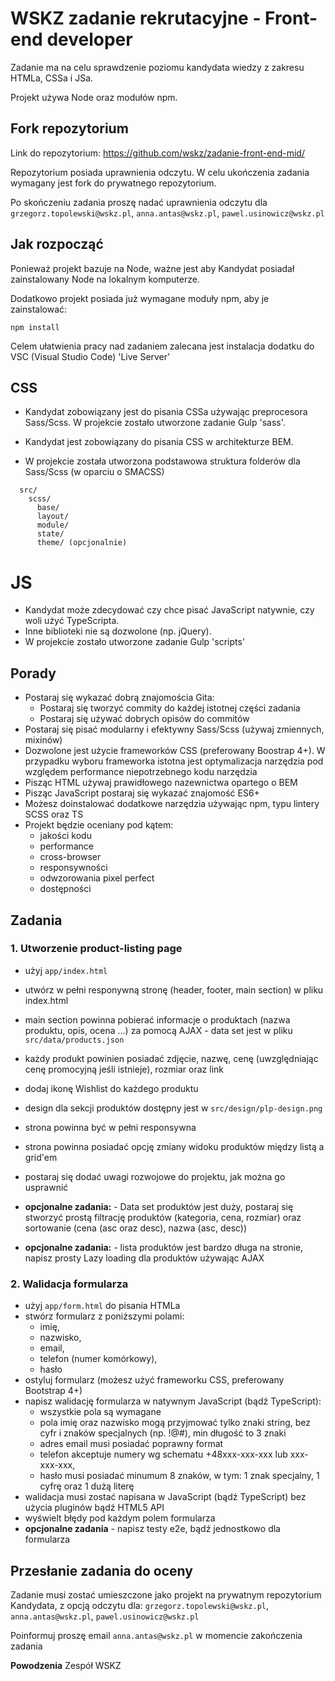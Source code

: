# WSKZ zadanie rekrutacyjne - Front-end developer 

Zadanie ma na celu sprawdzenie poziomu kandydata wiedzy z zakresu HTMLa, CSSa i JSa.

Projekt używa Node oraz modułów npm.

## Fork repozytorium

Link do repozytorium: https://github.com/wskz/zadanie-front-end-mid/

Repozytorium posiada uprawnienia odczytu. W celu ukończenia zadania wymagany jest fork do prywatnego repozytorium.

Po skończeniu zadania proszę nadać uprawnienia odczytu dla `grzegorz.topolewski@wskz.pl`, `anna.antas@wskz.pl`, `pawel.usinowicz@wskz.pl`

## Jak rozpocząć

Ponieważ projekt bazuje na Node, ważne jest aby Kandydat posiadał zainstalowany Node na lokalnym komputerze.

Dodatkowo projekt posiada już wymagane moduły npm, aby je zainstalować:

```
npm install
```

Celem ułatwienia pracy nad zadaniem zalecana jest instalacja dodatku do VSC (Visual Studio Code) 'Live Server'

## CSS

- Kandydat zobowiązany jest do pisania CSSa używając preprocesora Sass/Scss. W projekcie zostało utworzone zadanie Gulp 'sass'.

- Kandydat jest zobowiązany do pisania CSS w architekturze BEM. 

- W projekcie została utworzona podstawowa struktura folderów dla Sass/Scss (w oparciu o SMACSS)
```
  src/
    scss/
      base/
      layout/
      module/
      state/
      theme/ (opcjonalnie)
```
# JS

- Kandydat może zdecydować czy chce pisać JavaScript natywnie, czy woli użyć TypeScripta. 
- Inne biblioteki nie są dozwolone (np. jQuery). 
- W projekcie zostało utworzone zadanie Gulp 'scripts'

## Porady

- Postaraj się wykazać dobrą znajomościa Gita:
  - Postaraj się tworzyć commity do każdej istotnej części zadania 
  - Postaraj się używać dobrych opisów do commitów
- Postaraj się pisać modularny i efektywny Sass/Scss (używaj zmiennych, mixinów)
- Dozwolone jest użycie frameworków CSS (preferowany Boostrap 4+). W przypadku wyboru frameworka istotna jest optymalizacja narzędzia pod względem performance niepotrzebnego kodu narzędzia
- Pisząc HTML używaj prawidłowego nazewnictwa opartego o BEM 
- Pisząc JavaScript postaraj się wykazać znajomość ES6+
- Możesz doinstalować dodatkowe narzędzia używając npm, typu lintery SCSS oraz TS
- Projekt będzie oceniany pod kątem:
  - jakości kodu
  - performance
  - cross-browser
  - responsywności
  - odwzorowania pixel perfect
  - dostępności

## Zadania

### 1. Utworzenie product-listing page

- użyj `app/index.html`
- utwórz w pełni responywną stronę (header, footer, main section) w pliku index.html
- main section powinna pobierać informacje o produktach (nazwa produktu, opis, ocena ...) za pomocą AJAX - data set jest w pliku `src/data/products.json`
- każdy produkt powinien posiadać zdjęcie, nazwę, cenę (uwzględniając cenę promocyjną jeśli istnieje), rozmiar oraz link
- dodaj ikonę Wishlist do każdego produktu
- design dla sekcji produktów dostępny jest w `src/design/plp-design.png`
- strona powinna być w pełni responsywna
- strona powinna posiadać opcję zmiany widoku produktów między listą a grid'em
- postaraj się dodać uwagi rozwojowe do projektu, jak można go usprawnić

- **opcjonalne zadania:** - Data set produktów jest duży, postaraj się stworzyć prostą filtrację produktów (kategoria, cena, rozmiar) oraz sortowanie (cena (asc oraz desc), nazwa (asc, desc))
- **opcjonalne zadania:** - lista produktów jest bardzo długa na stronie, napisz prosty Lazy loading dla produktów używając AJAX

### 2. Walidacja formularza

- użyj `app/form.html` do pisania HTMLa
- stwórz formularz z poniższymi polami:
  - imię,
  - nazwisko,
  - email,
  - telefon (numer komórkowy),
  - hasło
- ostyluj formularz (możesz użyć frameworku CSS, preferowany Bootstrap 4+)
- napisz walidację formularza w natywnym JavaScript (bądź TypeScript):
  - wszystkie pola są wymagane
  - pola imię oraz nazwisko mogą przyjmować tylko znaki string, bez cyfr i znaków specjalnych (np. !@#), min długość to 3 znaki
  - adres email musi posiadać poprawny format
  - telefon akceptuje numery wg schematu +48xxx-xxx-xxx lub xxx-xxx-xxx,
  - hasło musi posiadać minumum 8 znaków, w tym: 1 znak specjalny, 1 cyfrę oraz 1 dużą literę
- walidacja musi zostać napisana w JavaScript (bądź TypeScript) bez użycia pluginów bądź HTML5 API
- wyświelt błędy pod każdym polem formularza
- **opcjonalne zadania** - napisz testy e2e, bądź jednostkowo dla formularza

## Przesłanie zadania do oceny

Zadanie musi zostać umieszczone jako projekt na prywatnym repozytorium Kandydata, z opcją odczytu dla: `grzegorz.topolewski@wskz.pl`, `anna.antas@wskz.pl`, `pawel.usinowicz@wskz.pl`

Poinformuj proszę  email `anna.antas@wskz.pl` w momencie zakończenia zadania

**Powodzenia**
Zespół WSKZ